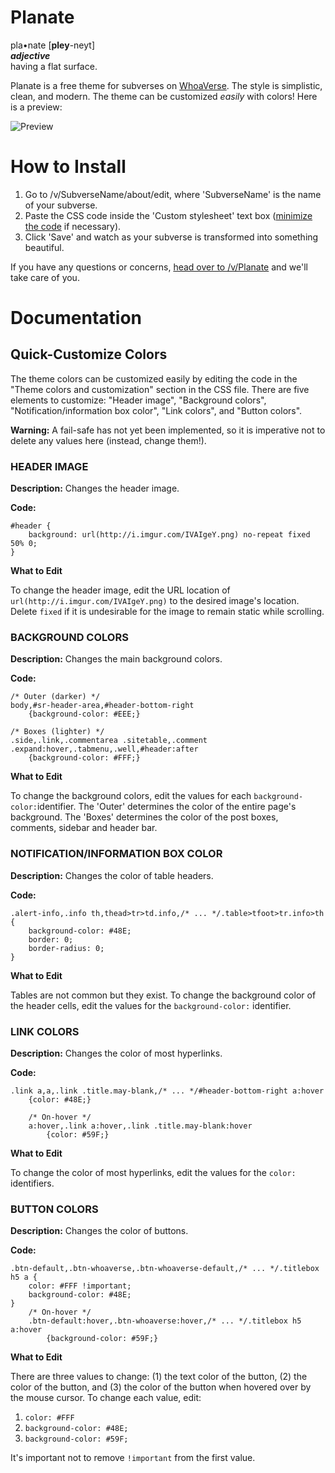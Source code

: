 # Planate

pla•nate [**pley**-neyt]  
***adjective***  
having a flat surface.

Planate is a free theme for subverses on [WhoaVerse](http://whoaverse.com). The style is simplistic, clean, and modern. The theme can be customized *easily* with colors! Here is a preview:

![Preview](http://i.imgur.com/WokywTI.png "Preview of theme installed on /v/Nurdoidz")

# How to Install

1. Go to /v/SubverseName/about/edit, where 'SubverseName' is the name of your subverse.
2. Paste the CSS code inside the 'Custom stylesheet' text box ([minimize the code](http://cssminifier.com) if necessary).
3. Click 'Save' and watch as your subverse is transformed into something beautiful.

If you have any questions or concerns, [head over to /v/Planate](http://whoaverse.com/v/Planate) and we'll take care of you.

# Documentation

## Quick-Customize Colors

The theme colors can be customized easily by editing the code in the "Theme colors and customization" section in the CSS file. There are five elements to customize: "Header image", "Background colors", "Notification/information box color", "Link colors", and "Button colors".

**Warning:** A fail-safe has not yet been implemented, so it is imperative not to delete any values here (instead, change them!).

### HEADER IMAGE

**Description:** Changes the header image.

**Code:**

    #header {
        background: url(http://i.imgur.com/IVAIgeY.png) no-repeat fixed 50% 0;
    }

**What to Edit**

To change the header image, edit the URL location of `url(http://i.imgur.com/IVAIgeY.png)` to the desired image's location. Delete `fixed` if it is undesirable for the image to remain static while scrolling.

### BACKGROUND COLORS

**Description:** Changes the main background colors.

**Code:**

    /* Outer (darker) */
    body,#sr-header-area,#header-bottom-right 
        {background-color: #EEE;}
    
    /* Boxes (lighter) */
    .side,.link,.commentarea .sitetable,.comment .expand:hover,.tabmenu,.well,#header:after
        {background-color: #FFF;}


**What to Edit**

To change the background colors, edit the values for each `background-color:`identifier. The 'Outer' determines the color of the entire page's background. The 'Boxes' determines the color of the post boxes, comments, sidebar and header bar.

### NOTIFICATION/INFORMATION BOX COLOR

**Description:** Changes the color of table headers.

**Code:**

    .alert-info,.info th,thead>tr>td.info,/* ... */.table>tfoot>tr.info>th {
        background-color: #48E;
        border: 0;
        border-radius: 0;
    }

**What to Edit**

Tables are not common but they exist. To change the background color of the header cells, edit the values for the `background-color:` identifier.

### LINK COLORS

**Description:** Changes the color of most hyperlinks.

**Code:**

    .link a,a,.link .title.may-blank,/* ... */#header-bottom-right a:hover
        {color: #48E;}
        
        /* On-hover */
        a:hover,.link a:hover,.link .title.may-blank:hover 
            {color: #59F;}

**What to Edit**

To change the color of most hyperlinks, edit the values for the `color:` identifiers.

### BUTTON COLORS

**Description:** Changes the color of buttons.

**Code:**

    .btn-default,.btn-whoaverse,.btn-whoaverse-default,/* ... */.titlebox h5 a {
        color: #FFF !important;
        background-color: #48E;
    }
        /* On-hover */
        .btn-default:hover,.btn-whoaverse:hover,/* ... */.titlebox h5 a:hover
            {background-color: #59F;}

**What to Edit**

There are three values to change: (1) the text color of the button, (2) the color of the button, and (3) the color of the button when hovered over by the mouse cursor. To change each value, edit:

1. `color: #FFF`
2. `background-color: #48E;`
3. `background-color: #59F;`

It's important not to remove `!important` from the first value.
